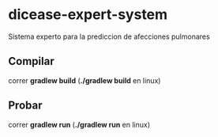 # dicease-expert-system
Sistema experto para la prediccion de afecciones pulmonares

## Compilar
correr __gradlew build__ (__./gradlew build__ en linux)

## Probar
correr __gradlew run__ (__./gradlew run__ en linux)

